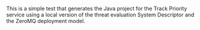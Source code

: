 This is a simple test that generates the Java project for the Track Priority service using a local version of the threat evaluation System Descriptor and the ZeroMQ deployment model.
